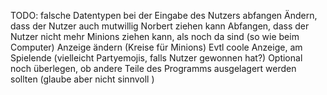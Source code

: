 TODO:
falsche Datentypen bei der Eingabe des Nutzers abfangen
Ändern, dass der Nutzer auch mutwillig Norbert ziehen kann
Abfangen, dass der Nutzer nicht mehr Minions ziehen kann, als noch da sind (so wie beim Computer)
Anzeige ändern (Kreise für Minions)
Evtl coole Anzeige, am Spielende (vielleicht Partyemojis, falls Nutzer gewonnen hat?)
Optional noch überlegen, ob andere Teile des Programms ausgelagert werden sollten (glaube aber nicht sinnvoll )